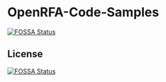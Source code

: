 # OpenRFA-Code-Samples
[![FOSSA Status](https://app.fossa.io/api/projects/git%2Bgithub.com%2FOpenAIM%2FOpenRFA-Code-Samples.svg?type=shield)](https://app.fossa.io/projects/git%2Bgithub.com%2FOpenAIM%2FOpenRFA-Code-Samples?ref=badge_shield)



## License
[![FOSSA Status](https://app.fossa.io/api/projects/git%2Bgithub.com%2FOpenAIM%2FOpenRFA-Code-Samples.svg?type=large)](https://app.fossa.io/projects/git%2Bgithub.com%2FOpenAIM%2FOpenRFA-Code-Samples?ref=badge_large)